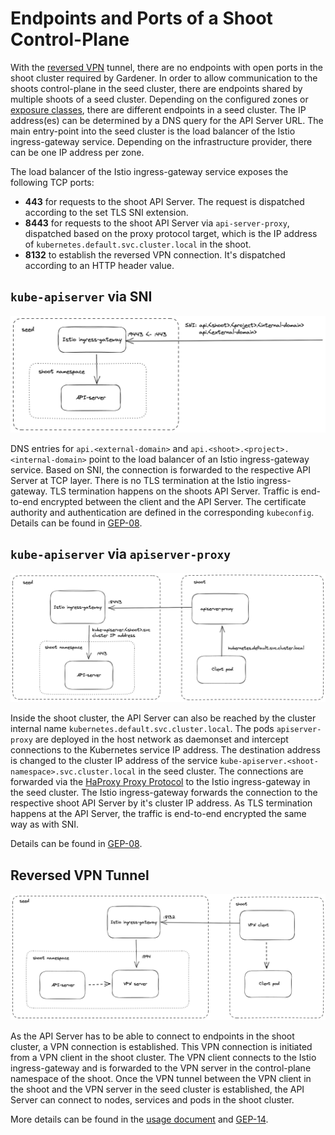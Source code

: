 # Endpoints and Ports of a Shoot Control-Plane

With the [reversed VPN](../operations/reversed-vpn-tunnel.md) tunnel, there are no endpoints with open ports in the shoot cluster required by Gardener.
In order to allow communication to the shoots control-plane in the seed cluster, there are endpoints shared by multiple shoots of a seed cluster.
Depending on the configured zones or [exposure classes](../usage/nessesary_considerations/exposureclasses.md), there are different endpoints in a seed cluster. The IP address(es) can be determined by a DNS query for the API Server URL.
The main entry-point into the seed cluster is the load balancer of the Istio ingress-gateway service. Depending on the infrastructure provider, there can be one IP address per zone.

The load balancer of the Istio ingress-gateway service exposes the following TCP ports:

* **443** for requests to the shoot API Server. The request is dispatched according to the set TLS SNI extension.
* **8443** for requests to the shoot API Server via `api-server-proxy`, dispatched based on the proxy protocol target, which is the IP address of `kubernetes.default.svc.cluster.local` in the shoot.
* **8132** to establish the reversed VPN connection. It's dispatched according to an HTTP header value.

## `kube-apiserver` via SNI 

![kube-apiserver via SNI](./images/api-server-sni.png)

DNS entries for `api.<external-domain>` and `api.<shoot>.<project>.<internal-domain>` point to the load balancer of an Istio ingress-gateway service.
Based on SNI, the connection is forwarded to the respective API Server at TCP layer. There is no TLS termination at the Istio ingress-gateway.
TLS termination happens on the shoots API Server. Traffic is end-to-end encrypted between the client and the API Server. The certificate authority and authentication are defined in the corresponding `kubeconfig`.
Details can be found in [GEP-08](../proposals/08-shoot-apiserver-via-sni.md).

## `kube-apiserver` via `apiserver-proxy`

![apiserver-proxy](./images/api-server-proxy.png)

Inside the shoot cluster, the API Server can also be reached by the cluster internal name `kubernetes.default.svc.cluster.local`. 
The pods `apiserver-proxy` are deployed in the host network as daemonset and intercept connections to the Kubernetes service IP address.
The destination address is changed to the cluster IP address of the service `kube-apiserver.<shoot-namespace>.svc.cluster.local` in the seed cluster.
The connections are forwarded via the [HaProxy Proxy Protocol](https://www.envoyproxy.io/docs/envoy/latest/configuration/listeners/listener_filters/proxy_protocol) to the Istio ingress-gateway in the seed cluster.
The Istio ingress-gateway forwards the connection to the respective shoot API Server by it's cluster IP address.
As TLS termination happens at the API Server, the traffic is end-to-end encrypted the same way as with SNI.

Details can be found in [GEP-08](../proposals/08-shoot-apiserver-via-sni.md).

## Reversed VPN Tunnel

![Reversed VPN](./images/reversed-vpn.png)

As the API Server has to be able to connect to endpoints in the shoot cluster, a VPN connection is established.
This VPN connection is initiated from a VPN client in the shoot cluster. 
The VPN client connects to the Istio ingress-gateway and is forwarded to the VPN server in the control-plane namespace of the shoot.
Once the VPN tunnel between the VPN client in the shoot and the VPN server in the seed cluster is established, the API Server can connect to nodes, services and pods in the shoot cluster.

More details can be found in the [usage document](../operations/reversed-vpn-tunnel.md) and [GEP-14](../proposals/14-reversed-cluster-vpn.md).
